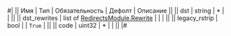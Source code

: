 
#|
|| Имя | Тип | Обязательность | Дефолт | Описание ||
|| dst | string | * |  |  ||
|| dst_rewrites | list of [RedirectsModule.Rewrite](#RedirectsModule.Rewrite) |  |  |  ||
|| legacy_rstrip | bool |  | `True` |  ||
|| code | uint32 | * |  |  ||
|#